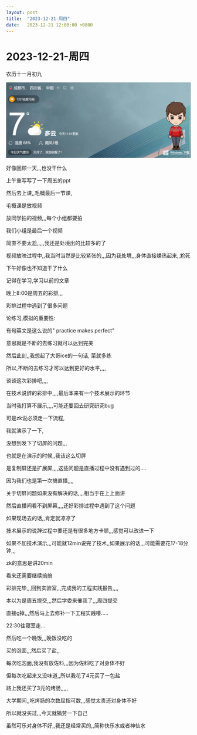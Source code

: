 ```yaml
---
layout: post
title:  "2023-12-21-周四"
date:   2023-12-21 12:00:00 +0800
---
```




# 2023-12-21-周四

农历十一月初九

![image-20231222122150210](https://raw.githubusercontent.com/i1oveyou/2023-year/master/_posts/12.December/img/image-20231222122150210.png)



好像回顾一天,,,也没干什么

上午重写写了一下周五的ppt

然后去上课,,毛概最后一节课,

毛概课是放视频

放同学拍的视频,,,每个小组都要拍

我们小组是最后一个视频

简直不要太尬,,,,,我还是处境出的比较多的了

视频放映过程中,,我当时当然是比较紧张的,,,因为我处境,,,身体直接燥热起来,,尬死



下午好像也不知道干了什么

记得在学习,学习以前的文章



晚上8:00是周五的彩排,,,

彩排过程中遇到了很多问题



论练习,模拟的重要性:

有句英文是这么说的" practice makes perfect"

意思就是不断的去练习就可以达到完美

然后此刻,,我想起了大哥ice的一句话, 菜就多练



所以,不断的去练习才可以达到更好的水平,,,,

谈谈这次彩排吧,,,,

在技术说辞的彩排中,,,,最后本来有一个技术展示的环节

当时我打算不展示,,,,可能还要回去研究研究bug

可是zk说必须走一下流程,

我就演示了一下,

没想到发下了切屏的问题,,,

也就是在演示的时候,,我该这么切屏

是复制屏还是扩展屏,,,,这些问题是直播过程中没有遇到过的....

因为我们也是第一次搞直播,,,,

关于切屏问题如果没有解决的话,,,,相当于在上上面讲

然后直播间看不到屏幕,,,,还好彩排过程中遇到了这个问题

如果现场去的话,,肯定就凉凉了

技术展示的说辞过程中要还是有很多地方卡顿,,,感觉可以改进一下

如果不加技术演示,,,可能就12min说完了技术,,如果展示的话,,,可能需要花17-18分钟,,,

zk的意思是讲20min

看来还需要继续搞搞

彩排完毕,,,回到实验室,,,完成我的工程实践报告,,,,

本以为是周五提交,,,然后学委来催我了,,,周四提交

直接g掉,,,然后马上去修补一下工程实践喽.....



22:30往寝室走...

然后吃一个晚饭,,,晚饭没吃的

买的泡面,,,然后买了盐,,

每次吃泡面,我没有放佐料,,,因为佐料吃了对身体不好

但每次吃起来又没味道,,所以我花了4元买了一包盐

路上我还买了3元的烤肠,,,,,

大学期间,,吃烤肠的次数屈指可数,,,感觉太贵还对身体不好

所以就没买过,,,今天就犒劳一下自己

虽然可乐对身体不好,,我还是经常买的,,简称快乐水或者神仙水